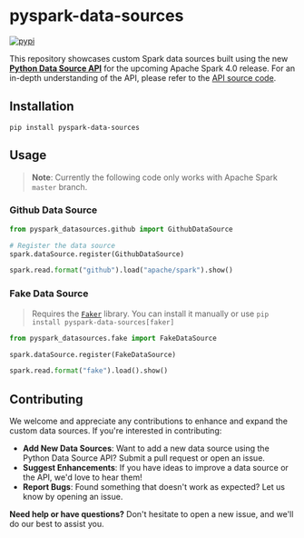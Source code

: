 # pyspark-data-sources

[![pypi](https://img.shields.io/pypi/v/pyspark-data-sources.svg?color=blue)](https://pypi.org/project/pyspark-data-sources/)

This repository showcases custom Spark data sources built using the new [**Python Data Source API**](https://issues.apache.org/jira/browse/SPARK-44076) for the upcoming Apache Spark 4.0 release.
For an in-depth understanding of the API, please refer to the [API source code](https://github.com/apache/spark/blob/master/python/pyspark/sql/datasource.py).

## Installation
```
pip install pyspark-data-sources
```

## Usage

> **Note**: Currently the following code only works with Apache Spark `master` branch.

### Github Data Source
```python
from pyspark_datasources.github import GithubDataSource

# Register the data source
spark.dataSource.register(GithubDataSource)

spark.read.format("github").load("apache/spark").show()
```

### Fake Data Source

> Requires the [`Faker`](https://github.com/joke2k/faker) library. You can install it manually or use `pip install pyspark-data-sources[faker]`

```python
from pyspark_datasources.fake import FakeDataSource

spark.dataSource.register(FakeDataSource)

spark.read.format("fake").load().show()
```


## Contributing
We welcome and appreciate any contributions to enhance and expand the custom data sources. If you're interested in contributing:

- **Add New Data Sources**: Want to add a new data source using the Python Data Source API? Submit a pull request or open an issue.
- **Suggest Enhancements**: If you have ideas to improve a data source or the API, we'd love to hear them!
- **Report Bugs**: Found something that doesn't work as expected? Let us know by opening an issue.

**Need help or have questions?** Don't hesitate to open a new issue, and we'll do our best to assist you.
